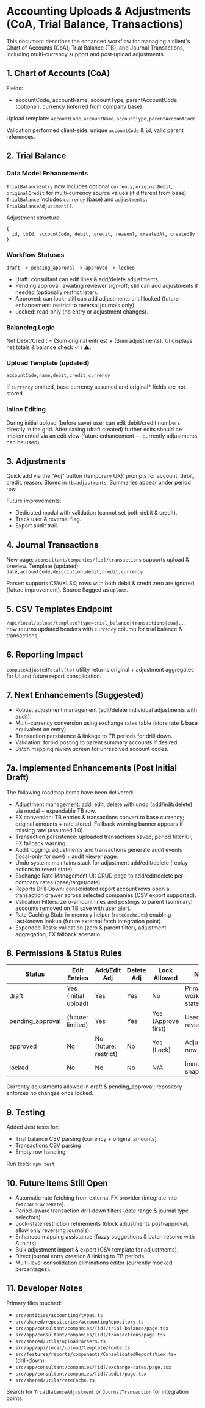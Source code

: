 # Accounting Uploads & Adjustments (CoA, Trial Balance, Transactions)

This document describes the enhanced workflow for managing a client's Chart of Accounts (CoA), Trial Balance (TB), and Journal Transactions, including multi‑currency support and post‑upload adjustments.

## 1. Chart of Accounts (CoA)
Fields:
- accountCode, accountName, accountType, parentAccountCode (optional), currency (inferred from company base)

Upload template: `accountCode,accountName,accountType,parentAccountCode`

Validation performed client-side: unique `accountCode` & `id`, valid parent references.

## 2. Trial Balance
### Data Model Enhancements
`TrialBalanceEntry` now includes optional `currency`, `originalDebit`, `originalCredit` for multi‑currency source values (if different from base).
`TrialBalance` includes `currency` (base) and `adjustments: TrialBalanceAdjustment[]`.

Adjustment structure:
```
{
  id, tbId, accountCode, debit, credit, reason?, createdAt, createdBy
}
```

### Workflow Statuses
`draft -> pending_approval -> approved -> locked`
- Draft: consultant can edit lines & add/delete adjustments.
- Pending approval: awaiting reviewer sign‑off; still can add adjustments if needed (optionally restrict later).
- Approved: can lock; still can add adjustments until locked (future enhancement: restrict to reversal journals only).
- Locked: read‑only (no entry or adjustment changes).

### Balancing Logic
Net Debit/Credit = (Sum original entries) + (Sum adjustments). UI displays net totals & balance check ✓ / ⚠︎.

### Upload Template (updated)
`accountCode,name,debit,credit,currency`

If `currency` omitted, base currency assumed and original* fields are not stored.

### Inline Editing
During initial upload (before save) user can edit debit/credit numbers directly in the grid. After saving (draft created) further edits should be implemented via an edit view (future enhancement — currently adjustments can be used).

## 3. Adjustments
Quick add via the \"Adj\" button (temporary UX): prompts for account, debit, credit, reason. Stored in `tb.adjustments`. Summaries appear under period row.

Future improvements:
- Dedicated modal with validation (cannot set both debit & credit).
- Track user & reversal flag.
- Export audit trail.

## 4. Journal Transactions
New page: `/consultant/companies/[id]/transactions` supports upload & preview.
Template (updated):
`date,accountCode,description,debit,credit,currency`

Parser: supports CSV/XLSX; rows with both debit & credit zero are ignored (future improvement). Source flagged as `upload`.

## 5. CSV Templates Endpoint
`/api/local/upload/template?type=trial_balance|transactions|coa|...` now returns updated headers with `currency` column for trial balance & transactions.

## 6. Reporting Impact
`computeAdjustedTotals(tb)` utility returns original + adjustment aggregates for UI and future report consolidation.

## 7. Next Enhancements (Suggested)
- Robust adjustment management (edit/delete individual adjustments with audit).
- Multi-currency conversion using exchange rates table (store rate & base equivalent on entry).
- Transaction persistence & linkage to TB periods for drill‑down.
- Validation: forbid posting to parent summary accounts if desired.
- Batch mapping review screen for unresolved account codes.

## 7a. Implemented Enhancements (Post Initial Draft)
The following roadmap items have been delivered:
- Adjustment management: add, edit, delete with undo (add/edit/delete) via modal + expandable TB row.
- FX conversion: TB entries & transactions convert to base currency; original amounts + rate stored. Fallback warning banner appears if missing rate (assumed 1.0).
- Transaction persistence: uploaded transactions saved; period filter UI; FX fallback warning.
- Audit logging: adjustments and transactions generate audit events (local-only for now) + audit viewer page.
- Undo system: maintains stack for adjustment add/edit/delete (replay actions to revert state).
- Exchange Rate Management UI: CRUD page to add/edit/delete per-company rates (base/target/date).
- Reports Drill‑Down: consolidated report account rows open a transaction drawer across selected companies (CSV export supported).
- Validation Filters: zero-amount lines and postings to parent (summary) accounts removed on TB save with user alert.
- Rate Caching Stub: in‑memory helper (`rateCache.ts`) enabling last‑known lookup (future external fetch integration point).
- Expanded Tests: validation (zero & parent filter), adjustment aggregation, FX fallback scenario.

## 8. Permissions & Status Rules
| Status | Edit Entries | Add/Edit Adj | Delete Adj | Lock Allowed | Notes |
|--------|--------------|--------------|------------|--------------|-------|
| draft | Yes (initial upload) | Yes | Yes | No | Primary working state |
| pending_approval | (future: limited) | Yes | Yes | Yes (Approve first) | Used for review |
| approved | No | No (future: restrict) | No | Yes (Lock) | Adjustments now frozen |
| locked | No | No | No | N/A | Immutable snapshot |

Currently adjustments allowed in draft & pending_approval; repository enforces no changes once locked.

## 9. Testing
Added Jest tests for:
- Trial balance CSV parsing (currency + original amounts)
- Transactions CSV parsing
- Empty row handling

Run tests: `npm test`

## 10. Future Items Still Open
- Automatic rate fetching from external FX provider (integrate into `fetchAndCacheRate`).
- Period-aware transaction drill‑down filters (date range & journal type selectors).
- Lock-state restriction refinements (block adjustments post-approval, allow only reversing journals).
- Enhanced mapping assistance (fuzzy suggestions & batch resolve with AI hints).
- Bulk adjustment import & export (CSV template for adjustments).
- Direct journal entry creation & linking to TB periods.
- Multi-level consolidation eliminations editor (currently mocked percentages).

## 11. Developer Notes
Primary files touched:
- `src/entities/accounting/types.ts`
- `src/shared/repositories/accountingRepository.ts`
- `src/app/consultant/companies/[id]/trial-balance/page.tsx`
- `src/app/consultant/companies/[id]/transactions/page.tsx`
- `src/shared/utils/uploadParsers.ts`
- `src/app/api/local/upload/template/route.ts`
- `src/features/reports/components/ConsolidatedReportsView.tsx` (drill‑down)
- `src/app/consultant/companies/[id]/exchange-rates/page.tsx`
- `src/app/consultant/companies/[id]/audit/page.tsx`
- `src/shared/utils/rateCache.ts`

Search for `TrialBalanceAdjustment` or `JournalTransaction` for integration points.

